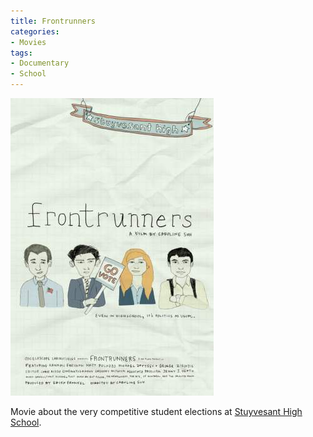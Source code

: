 ```yaml
---
title: Frontrunners
categories:
- Movies
tags:
- Documentary
- School
---
```


![](/assets/posts/2009/frontrunners_000.jpg)
  



Movie about the very competitive student elections at [Stuyvesant High School](http://www.stuy.edu/).
